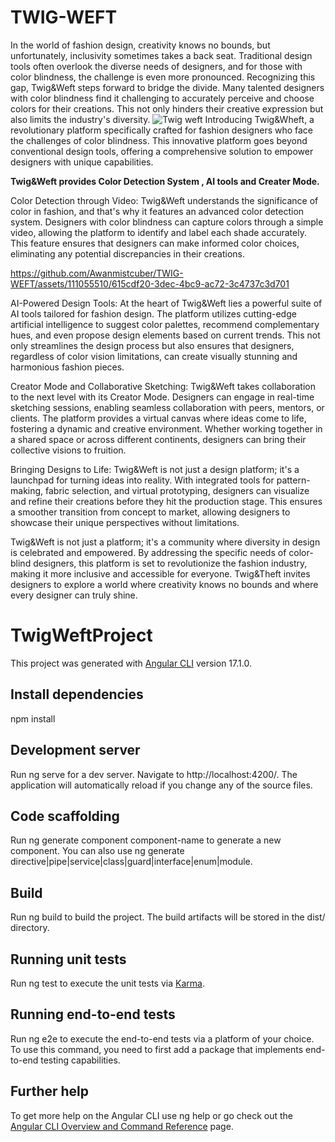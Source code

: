 # TWIG-WEFT
In the world of fashion design, creativity knows no bounds, but unfortunately, inclusivity sometimes takes a back seat. Traditional design tools often overlook the diverse needs of designers, and for those with color blindness, the challenge is even more pronounced. Recognizing this gap, Twig&Weft steps forward to bridge the divide. Many talented designers with color blindness find it challenging to accurately perceive and choose colors for their creations. This not only hinders their creative expression but also limits the industry's diversity.
![Twig   weft](https://github.com/Awanmistcuber/TWIG-WEFT/assets/111055510/e75f4230-c5ea-4d4a-9c84-935ac610eed2)
Introducing Twig&Wheft, a revolutionary platform specifically crafted for fashion designers who face the challenges of color blindness. This innovative platform goes beyond conventional design tools, offering a comprehensive solution to empower designers with unique capabilities.

**Twig&Weft provides Color Detection System , AI tools and Creater Mode.**

Color Detection through Video:
Twig&Weft understands the significance of color in fashion, and that's why it features an advanced color detection system. Designers with color blindness can capture colors through a simple video, allowing the platform to identify and label each shade accurately. This feature ensures that designers can make informed color choices, eliminating any potential discrepancies in their creations.


https://github.com/Awanmistcuber/TWIG-WEFT/assets/111055510/615cdf20-3dec-4bc9-ac72-3c4737c3d701


AI-Powered Design Tools:
At the heart of Twig&Weft lies a powerful suite of AI tools tailored for fashion design. The platform utilizes cutting-edge artificial intelligence to suggest color palettes, recommend complementary hues, and even propose design elements based on current trends. This not only streamlines the design process but also ensures that designers, regardless of color vision limitations, can create visually stunning and harmonious fashion pieces.

Creator Mode and Collaborative Sketching:
Twig&Weft takes collaboration to the next level with its Creator Mode. Designers can engage in real-time sketching sessions, enabling seamless collaboration with peers, mentors, or clients. The platform provides a virtual canvas where ideas come to life, fostering a dynamic and creative environment. Whether working together in a shared space or across different continents, designers can bring their collective visions to fruition.

Bringing Designs to Life:
Twig&Weft is not just a design platform; it's a launchpad for turning ideas into reality. With integrated tools for pattern-making, fabric selection, and virtual prototyping, designers can visualize and refine their creations before they hit the production stage. This ensures a smoother transition from concept to market, allowing designers to showcase their unique perspectives without limitations.

Twig&Weft is not just a platform; it's a community where diversity in design is celebrated and empowered. By addressing the specific needs of color-blind designers, this platform is set to revolutionize the fashion industry, making it more inclusive and accessible for everyone. Twig&Theft invites designers to explore a world where creativity knows no bounds and where every designer can truly shine.

# TwigWeftProject

This project was generated with [Angular CLI](https://github.com/angular/angular-cli) version 17.1.0.

## Install dependencies
npm install

## Development server
Run ng serve for a dev server. Navigate to http://localhost:4200/. The application will automatically reload if you change any of the source files.

## Code scaffolding
Run ng generate component component-name to generate a new component. You can also use ng generate directive|pipe|service|class|guard|interface|enum|module.

## Build
Run ng build to build the project. The build artifacts will be stored in the dist/ directory.

## Running unit tests
Run ng test to execute the unit tests via [Karma](https://karma-runner.github.io).

## Running end-to-end tests
Run ng e2e to execute the end-to-end tests via a platform of your choice. To use this command, you need to first add a package that implements end-to-end testing capabilities.

## Further help
To get more help on the Angular CLI use ng help or go check out the [Angular CLI Overview and Command Reference](https://angular.io/cli) page.
